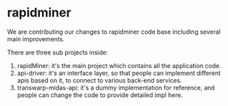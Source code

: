 # rapidminer
We are contributing our changes to rapidminer code base including several main improvements.

There are three sub projects inside:
1. rapidMiner: it's the main project which contains all the application code.
2. api-driver: it's an interface layer, so that people can implement different apis based on it, to connect to various back-end services.
3. transwarp-midas-api: it's a dummy implementation for reference, and people can change the code to provide detailed impl here.
